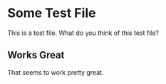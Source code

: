 # Some Test File

This is a test file. What do you think of this test file?

## Works Great

That seems to work pretty great.
